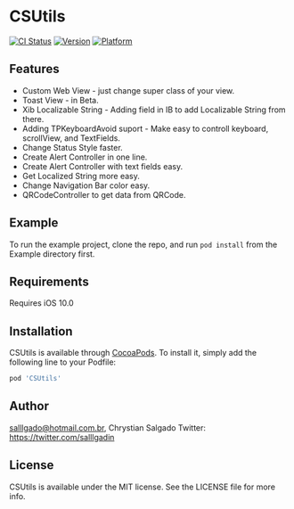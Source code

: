 # CSUtils

[![CI Status](http://img.shields.io/travis/salllgado@hotmail.com.br/CSUtils.svg?style=flat)](https://travis-ci.org/salllgado@hotmail.com.br/CSUtils)
[![Version](https://img.shields.io/badge/version-1.1.5-yellow.svg)](http://cocoapods.org/pods/CSUtils)
[![Platform](https://img.shields.io/badge/plataform-iOS%2010.0-yellow.svg)](http://cocoapods.org/pods/CSUtils)

## Features

- Custom Web View - just change super class of your view.
- Toast View - in Beta.
- Xib Localizable String - Adding field in IB to add Localizable String from there.
- Adding TPKeyboardAvoid suport - Make easy to controll keyboard, scrollView, and TextFields.
- Change Status Style faster.
- Create Alert Controller in one line.
- Create Alert Controller with text fields easy.
- Get Localized String more easy.
- Change Navigation Bar color easy.
- QRCodeController to get data from QRCode.

## Example

To run the example project, clone the repo, and run `pod install` from the Example directory first.

## Requirements
Requires iOS 10.0

## Installation

CSUtils is available through [CocoaPods](http://cocoapods.org). To install
it, simply add the following line to your Podfile:

```ruby
pod 'CSUtils'
```

## Author

salllgado@hotmail.com.br, Chrystian Salgado
Twitter: https://twitter.com/salllgadin

## License

CSUtils is available under the MIT license. See the LICENSE file for more info.
